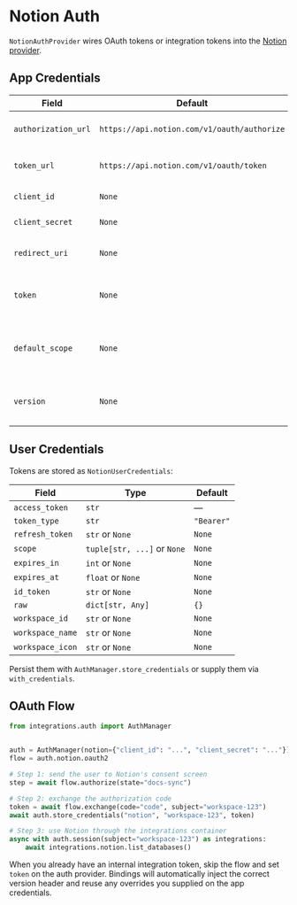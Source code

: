 # Notion Auth

`NotionAuthProvider` wires OAuth tokens or integration tokens into the [Notion provider](../providers/notion.md).

## App Credentials

| Field | Default | Env keys | Notes |
| --- | --- | --- | --- |
| `authorization_url` | `https://api.notion.com/v1/oauth/authorize` | `NOTION_AUTHORIZATION_URL`, `NOTION_AUTHORIZE_URL` | OAuth authorization endpoint. |
| `token_url` | `https://api.notion.com/v1/oauth/token` | `NOTION_TOKEN_URL`, `NOTION_ACCESS_TOKEN_URL` | Token exchange endpoint. |
| `client_id` | `None` | `NOTION_CLIENT_ID` | OAuth client ID. |
| `client_secret` | `None` | `NOTION_CLIENT_SECRET` | OAuth client secret. |
| `redirect_uri` | `None` | `NOTION_REDIRECT_URI` | Optional redirect override. |
| `token` | `None` | `NOTION_TOKEN`, `NOTION_INTEGRATION_TOKEN` | Internal integration token fallback. |
| `default_scope` | `None` | — | Provide scopes when using public OAuth. |
| `version` | `None` | `NOTION_VERSION`, `NOTION_API_VERSION` | Override API version header for all bindings. |

## User Credentials

Tokens are stored as `NotionUserCredentials`:

| Field | Type | Default |
| --- | --- | --- |
| `access_token` | `str` | — |
| `token_type` | `str` | `"Bearer"` |
| `refresh_token` | `str` or `None` | `None` |
| `scope` | `tuple[str, ...]` or `None` | `None` |
| `expires_in` | `int` or `None` | `None` |
| `expires_at` | `float` or `None` | `None` |
| `id_token` | `str` or `None` | `None` |
| `raw` | `dict[str, Any]` | `{}` |
| `workspace_id` | `str` or `None` | `None` |
| `workspace_name` | `str` or `None` | `None` |
| `workspace_icon` | `str` or `None` | `None` |

Persist them with `AuthManager.store_credentials` or supply them via `with_credentials`.

## OAuth Flow

```python
from integrations.auth import AuthManager


auth = AuthManager(notion={"client_id": "...", "client_secret": "..."})
flow = auth.notion.oauth2

# Step 1: send the user to Notion's consent screen
step = await flow.authorize(state="docs-sync")

# Step 2: exchange the authorization code
token = await flow.exchange(code="code", subject="workspace-123")
await auth.store_credentials("notion", "workspace-123", token)

# Step 3: use Notion through the integrations container
async with auth.session(subject="workspace-123") as integrations:
    await integrations.notion.list_databases()
```

When you already have an internal integration token, skip the flow and set `token` on the auth provider. Bindings will automatically inject the correct version header and reuse any overrides you supplied on the app credentials.
